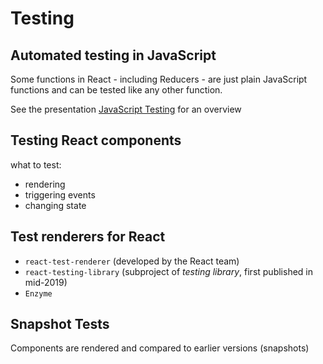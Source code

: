 # Testing

## Automated testing in JavaScript

Some functions in React - including Reducers - are just plain JavaScript functions and can be tested like any other function.

See the presentation [JavaScript Testing](./javascript-testing-en.html) for an overview

## Testing React components

what to test:

- rendering
- triggering events
- changing state

## Test renderers for React

- `react-test-renderer` (developed by the React team)
- `react-testing-library` (subproject of _testing library_, first published in mid-2019)
- `Enzyme`

## Snapshot Tests

Components are rendered and compared to earlier versions (snapshots)
